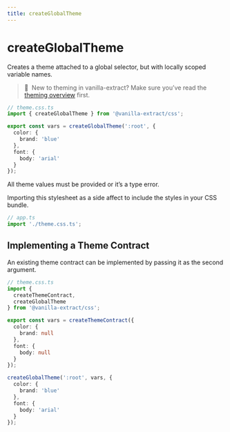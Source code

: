```yaml
---
title: createGlobalTheme
---
```


# createGlobalTheme

Creates a theme attached to a global selector, but with locally scoped variable names.

> 🎨&nbsp;&nbsp;New to theming in vanilla-extract? Make sure you’ve read the [theming overview](/documentation/theming) first.

```ts compiled
// theme.css.ts
import { createGlobalTheme } from '@vanilla-extract/css';

export const vars = createGlobalTheme(':root', {
  color: {
    brand: 'blue'
  },
  font: {
    body: 'arial'
  }
});
```

All theme values must be provided or it’s a type error.

Importing this stylesheet as a side affect to include the styles in your CSS bundle.

```ts
// app.ts
import './theme.css.ts';
```

## Implementing a Theme Contract

An existing theme contract can be implemented by passing it as the second argument.

```ts compiled
// theme.css.ts
import {
  createThemeContract,
  createGlobalTheme
} from '@vanilla-extract/css';

export const vars = createThemeContract({
  color: {
    brand: null
  },
  font: {
    body: null
  }
});

createGlobalTheme(':root', vars, {
  color: {
    brand: 'blue'
  },
  font: {
    body: 'arial'
  }
});
```
